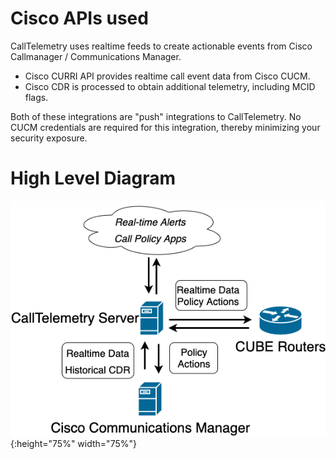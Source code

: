 # Cisco APIs used
CallTelemetry uses realtime feeds to create actionable events from Cisco Callmanager / Communications Manager.

* Cisco CURRI API provides realtime call event data from Cisco CUCM.
* Cisco CDR is processed to obtain additional telemetry, including MCID flags.

Both of these integrations are "push" integrations to CallTelemetry. No CUCM credentials are required for this integration, thereby minimizing your security exposure.
# High Level Diagram

![curri](architecture.png){:height="75%" width="75%"}
